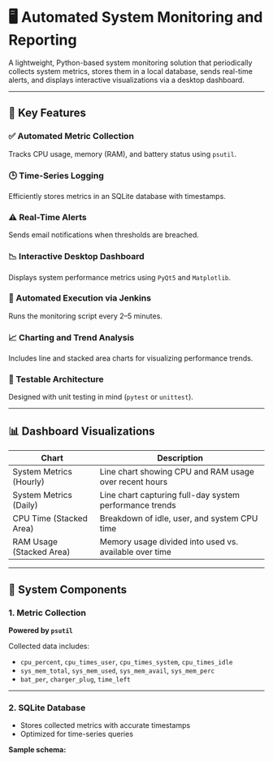 # 🖥️ Automated System Monitoring and Reporting

A lightweight, Python-based system monitoring solution that periodically collects system metrics, stores them in a local database, sends real-time alerts, and displays interactive visualizations via a desktop dashboard.

---

## 🚀 Key Features

### ✅ Automated Metric Collection  
Tracks CPU usage, memory (RAM), and battery status using `psutil`.

### 🕒 Time-Series Logging  
Efficiently stores metrics in an SQLite database with timestamps.

### ⚠️ Real-Time Alerts  
Sends email notifications when thresholds are breached.

### 📉 Interactive Desktop Dashboard  
Displays system performance metrics using `PyQt5` and `Matplotlib`.

### 🔁 Automated Execution via Jenkins  
Runs the monitoring script every 2–5 minutes.

### 📈 Charting and Trend Analysis  
Includes line and stacked area charts for visualizing performance trends.

### 🧪 Testable Architecture  
Designed with unit testing in mind (`pytest` or `unittest`).

---

## 📊 Dashboard Visualizations

| **Chart**                  | **Description**                                             |
|---------------------------|-------------------------------------------------------------|
| System Metrics (Hourly)   | Line chart showing CPU and RAM usage over recent hours      |
| System Metrics (Daily)    | Line chart capturing full-day system performance trends     |
| CPU Time (Stacked Area)   | Breakdown of idle, user, and system CPU time                |
| RAM Usage (Stacked Area)  | Memory usage divided into used vs. available over time      |

---

## 🧩 System Components

### 1. Metric Collection  
**Powered by `psutil`**

Collected data includes:

- `cpu_percent`, `cpu_times_user`, `cpu_times_system`, `cpu_times_idle`  
- `sys_mem_total`, `sys_mem_used`, `sys_mem_avail`, `sys_mem_perc`  
- `bat_per`, `charger_plug`, `time_left`

---

### 2. SQLite Database

- Stores collected metrics with accurate timestamps  
- Optimized for time-series queries  

**Sample schema:**
